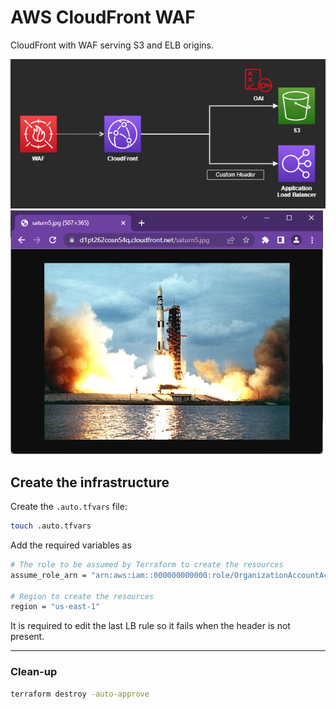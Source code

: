 # AWS CloudFront WAF

CloudFront with WAF serving S3 and ELB origins.

<img src="cloudfront.png" />

<img src="web.png" width=500/>

## Create the infrastructure

Create the `.auto.tfvars` file:

```sh
touch .auto.tfvars
```

Add the required variables as 

```sh
# The role to be assumed by Terraform to create the resources
assume_role_arn = "arn:aws:iam::000000000000:role/OrganizationAccountAccessRole"

# Region to create the resources
region = "us-east-1"
```

It is required to edit the last LB rule so it fails when the header is not present.

---

### Clean-up

```sh
terraform destroy -auto-approve
```